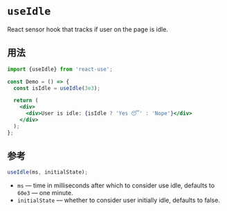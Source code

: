 # `useIdle`

React sensor hook that tracks if user on the page is idle.


## 用法

```jsx
import {useIdle} from 'react-use';

const Demo = () => {
  const isIdle = useIdle(3e3);

  return (
    <div>
      <div>User is idle: {isIdle ? 'Yes 😴' : 'Nope'}</div>
    </div>
  );
};
```


## 参考

```js
useIdle(ms, initialState);
```

- `ms` &mdash; time in milliseconds after which to consider use idle, defaults to `60e3` &mdash; one minute.
- `initialState` &mdash; whether to consider user initially idle, defaults to false.
